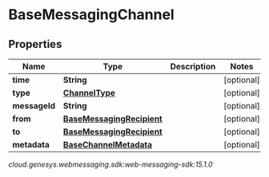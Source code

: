 # BaseMessagingChannel


## Properties

| Name | Type | Description | Notes |
| ------------ | ------------- | ------------- | ------------- |
| **time** | **String** |  |  [optional] |
| **type** | [**ChannelType**](ChannelType) |  |  [optional] |
| **messageId** | **String** |  |  [optional] |
| **from** | [**BaseMessagingRecipient**](BaseMessagingRecipient) |  |  [optional] |
| **to** | [**BaseMessagingRecipient**](BaseMessagingRecipient) |  |  [optional] |
| **metadata** | [**BaseChannelMetadata**](BaseChannelMetadata) |  |  [optional] |




_cloud.genesys.webmessaging.sdk:web-messaging-sdk:15.1.0_
